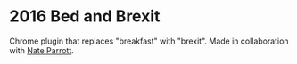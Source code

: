 # 2016 Bed and Brexit
Chrome plugin that replaces "breakfast" with "brexit". Made in collaboration with [Nate Parrott](http://nateparrott.com/). 
